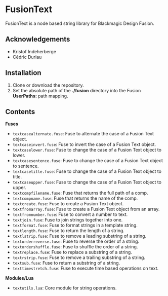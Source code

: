 # FusionText

FusionText is a node based string library for Blackmagic Design Fusion.

## Acknowledgements

- Kristof Indeherberge
- Cédric Duriau

## Installation

1. Clone or download the repository.
2. Set the absolute path of the **./fusion** directory into the Fusion
   **UserPaths:** path mapping.

## Contents

**Fuses**

- `textcasealternate.fuse`: Fuse to alternate the case of a Fusion Text object.
- `textcaseinvert.fuse`: Fuse to invert the case of a Fusion Text object.
- `textcaselower.fuse`: Fuse to change the case of a Fusion Text object to lower.
- `textcasesentence.fuse`: Fuse to change the case of a Fusion Text object to sentence.
- `textcasetitle.fuse`: Fuse to change the case of a Fusion Text object to title.
- `textcaseupper.fuse`: Fuse to change the case of a Fusion Text object to upper.
- `textcompfilename.fuse`: Fuse that returns the full path of a comp.
- `textcompname.fuse`: Fuse that returns the name of the comp.
- `textcreate.fuse`: Fuse to create a Fusion Text object.
- `textfromarray.fuse`: Fuse to create a Fusion Text object from an array.
- `textfromnumber.fuse`: Fuse to convert a number to text.
- `textjoin.fuse`: Fuse to join strings together into one.
- `textformat.fuse`: Fuse to format strings in a template string.
- `textlength.fuse`: Fuse to return the length of a string.
- `textlstrip.fuse`: Fuse to remove a leading substring of a string.
- `textorderreverse.fuse`: Fuse to reverse the order of a string.
- `textordershuffle.fuse`: Fuse to shuffle the order of a string.
- `textreplace.fuse`: Fuse to replace a substring of a string.
- `textrstrip.fuse`: Fuse to remove a trailing substring of a string.
- `textsub.fuse`: Fuse to return a substring of a string.
- `texttimestretch.fuse`: Fuse to execute time based operations on text.


**Modules/Lua**

- `textutils.lua`: Core module for string operations.
